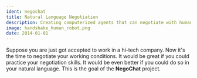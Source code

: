 ```yaml
---
ident: negochat
title: Natural Language Negotiation
description: Creating computerized agents that can negotiate with humans in English. Don't miss the online demo!
image: handshake_human_robot.png
date: 2014-01-01
---
```

Suppose you are just got accepted to work in a hi-tech company. Now it's the time
to negotiate your working conditions. It would be great if you could practice your 
negotiation skills. It would be even better if you could do so in your natural language.
This is the goal of the **NegoChat** project.
